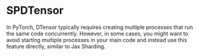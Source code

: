 # SPDTensor

In PyTorch, DTensor typically requires creating multiple processes that run the same code concurrently. However, in some cases, you might want to avoid starting multiple processes in your main code and instead use this feature directly, similar to Jax Sharding.